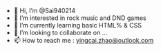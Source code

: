 - 👋 Hi, I’m @Sai940214
- 👀 I’m interested in rock music and DND games
- 🌱 I’m currently learning basic HTML% & CSS
- 💞️ I’m looking to collaborate on ...
- 📫 How to reach me : yingcai.zhao@outlook.com

<!---
Sai940214/Sai940214 is a ✨ special ✨ repository because its `README.md` (this file) appears on your GitHub profile.
You can click the Preview link to take a look at your changes.
--->
